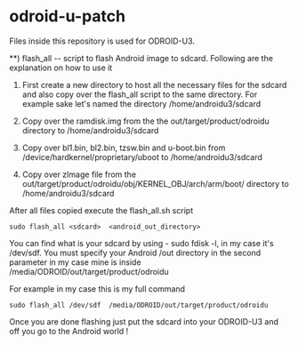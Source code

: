 odroid-u-patch
==============

Files inside this repository is used for ODROID-U3.

**) flash_all -- script to flash Android image to sdcard. Following are the explanation on how to use it
 

1. First create a new directory to host all the necessary files for the sdcard and also copy over the flash_all script to the same directory. For example sake let's named the directory /home/androidu3/sdcard

2. Copy over the ramdisk.img from the the out/target/product/odroidu directory to /home/androidu3/sdcard

3. Copy over bl1.bin, bl2.bin, tzsw.bin and u-boot.bin from /device/hardkernel/proprietary/uboot to /home/androidu3/sdcard

4. Copy over zImage file from the out/target/product/odroidu/obj/KERNEL_OBJ/arch/arm/boot/ directory to /home/androidu3/sdcard

After all files copied execute the flash_all.sh script

	sudo flash_all <sdcard>  <android_out_directory>

You can find what is your sdcard by using - sudo fdisk -l, in my case it's /dev/sdf. You must specify your Android /out directory in the second parameter in my case mine is inside /media/ODROID/out/target/product/odroidu

For example in my case this is my full command

	sudo flash_all /dev/sdf  /media/ODROID/out/target/product/odroidu

Once you are done flashing just put the sdcard into your ODROID-U3 and off you go to the Android world !
